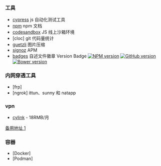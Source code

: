 ### 工具

- [cypress](https://www.cypress.io/) js 自动化测试工具
- [npm](https://www.npmjs.cn/misc/scripts/) npm 文档
- [codesandbox](https://codesandbox.io) JS 线上沙箱环境
- [cloc] git 代码量统计
- [guetzli](https://github.com/google/guetzli) 图片压缩
- [signoz](https://signoz.io/docs/tutorial/kubernetes-infra-metrics/) APM
- [badges](https://github.com/boennemann/badges) 自述文件徽章
  Version Badge
  [![NPM version](https://badge.fury.io/js/badge-list.svg)](http://badge.fury.io/js/badge-list)
  [![GitHub version](https://badge.fury.io/gh/boennemann%2Fbadges.svg)](http://badge.fury.io/gh/boennemann%2Fbadges)
  [![Bower version](https://badge.fury.io/bo/badges.svg)](http://badge.fury.io/bo/badges)

### 内网穿透工具

- [frp]
- [ngrok] ittun、sunny 和 natapp

### vpn

- [cylink](https://cylink.me/) - 18RMB/月

[备用地址 1](https://cylink.moe/)

### 容器

- [Docker]
- [Podman]
